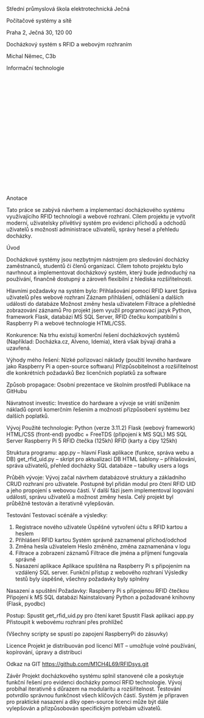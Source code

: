 
Střední průmyslová škola elektrotechnická Ječná 

Počítačové systémy a sítě 

Praha 2, Ječná 30, 120 00 

 

 

 

 

 

 

 
 Docházkový systém s RFID a webovým rozhraním 

 

 

 

 

 

 

 

 
Michal Němec, C3b 

Informační technologie 

 

​​ 

​ 

​ 

​ 

​ 

​ 

​ 

​ 

​ 

​​ 

 

Anotace 

Tato práce se zabývá návrhem a implementací docházkového systému využívajícího RFID technologii a webové rozhraní. Cílem projektu je vytvořit moderní, uživatelsky přívětivý systém pro evidenci příchodů a odchodů uživatelů s možností administrace uživatelů, správy hesel a přehledu docházky. 

 

Úvod 

Docházkové systémy jsou nezbytným nástrojem pro sledování docházky zaměstnanců, studentů či členů organizací. Cílem tohoto projektu bylo navrhnout a implementovat docházkový systém, který bude jednoduchý na používání, finančně dostupný a zároveň flexibilní z hlediska rozšiřitelnosti. 

Hlavními požadavky na systém bylo: 
Přihlašování pomocí RFID karet 
Správa uživatelů přes webové rozhraní 
Záznam přihlášení, odhlášení a dalších událostí do databáze 
Možnost změny hesla uživatelem 
Filtrace a přehledné zobrazování záznamů 
Pro projekt jsem využil programovací jazyk Python, framework Flask, databázi MS SQL Server, RFID čtečku kompatibilní s Raspberry Pi a webové technologie HTML/CSS. 

Konkurence: 
Na trhu existují komerční řešení docházkových systémů (Například: Docházka.cz, Alveno, Idemia), která však bývají drahá a uzavřená. 

Výhody mého řešení: 
Nízké pořizovací náklady (použití levného hardware jako Raspberry Pi a open-source softwaru) 
Přizpůsobitelnost a rozšiřitelnost dle konkrétních požadavků 
Bez licenčních poplatků za software 

Způsob propagace: 
Osobní prezentace ve školním prostředí 
Publikace na GitHubu 

Návratnost investic: 
Investice do hardware a vývoje se vrátí snížením nákladů oproti komerčním řešením a možností přizpůsobení systému bez dalších poplatků. 

Vývoj 
Použité technologie: 
Python (verze 3.11.2) 
Flask (webový framework) 
HTML/CSS (front-end) 
pyodbc + FreeTDS (připojení k MS SQL) 
MS SQL Server 
Raspberry Pi 5 
RFID čtečka (125kh) 
RFID (karty a čipy 125kh) 

Struktura programu: 
app.py – hlavní Flask aplikace (funkce, správa webu a DB) 
get_rfid_uid.py – skript pro aktualizaci DB 
HTML šablony – přihlašování, správa uživatelů, přehled docházky 
SQL databáze – tabulky users a logs 

Průběh vývoje: 
Vývoj začal návrhem databázové struktury a základního CRUD rozhraní pro uživatele. Postupně byl přidán modul pro čtení RFID UID a jeho propojení s webovou částí. V další fázi jsem implementoval logování událostí, správu uživatelů a možnost změny hesla. Celý projekt byl průběžně testován a iterativně vylepšován. 

Testování 
Testovací scénáře a výsledky: 
1. Registrace nového uživatele 
Úspěšné vytvoření účtu s RFID kartou a heslem 
2. Přihlášení RFID kartou 
Systém správně zaznamenal příchod/odchod 
3. Změna hesla uživatelem 
Heslo změněno, změna zaznamenána v logu 
4. Filtrace a zobrazení záznamů 
Filtrace dle jména a příjmení fungovala správně 
5. Nasazení aplikace 
Aplikace spuštěna na Raspberry Pi s připojením na vzdálený SQL server. Funkční přístup z webového rozhraní 
Výsledky testů byly úspěšné, všechny požadavky byly splněny 

Nasazení a spuštění 
Požadavky: 
Raspberry Pi s připojenou RFID čtečkou 
Připojení k MS SQL databázi 
Nainstalovaný Python a požadované knihovny (Flask, pyodbc) 

Postup: 
Spustit get_rfid_uid.py pro čtení karet 
Spustit Flask aplikaci app.py 
Přistoupit k webovému rozhraní přes prohlížeč 

(Všechny scripty se spustí po zapojení RaspberryPi do zásuvky) 

Licence 
Projekt je distribuován pod licencí MIT – umožňuje volné používání, kopírování, úpravy a distribuci 

Odkaz na GIT
https://github.com/M1CH4L69/RFIDsys.git 

Závěr 
Projekt docházkového systému splnil stanovené cíle a poskytuje funkční řešení pro evidenci docházky pomocí RFID technologie. Vývoj probíhal iterativně s důrazem na modularitu a rozšiřitelnost. Testování potvrdilo správnou funkčnost všech klíčových částí. Systém je připraven pro praktické nasazení a díky open-source licenci může být dále vylepšován a přizpůsobován specifickým potřebám uživatelů. 

